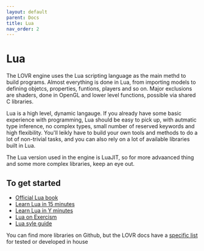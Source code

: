 ```yaml
---
layout: default
parent: Docs
title: Lua
nav_order: 2
---
```

# Lua
The LOVR engine uses the Lua scripting language as the main methd to build programs. Almost everything is done in Lua, from importing models to defining objetcs, properties, funtions, players and so on. Major exclusions are shaders, done in OpenGL and lower level functions, possible via shared C libraries.

Lua is a high level, dynamic langauge. 
If you already have some basic experience with programming, Lua should be easy to pick up, with autmatic type inference, no complex types, small number of reserved keywords and high flexibility. 
You'll leikly have to build your own tools and methods to do a lot of non-trivial tasks, and you can also rely on a lot of available libraries built in Lua. 

The Lua version used in the engine is LuaJIT, so for more advaanced thing and some more complex libraries, keep an eye out.
## To get started
 - [Official Lua book](https://www.lua.org/pil/contents.html)
 - [Learn Lua in 15 minutes](https://tylerneylon.com/a/learn-lua/)
 - [Learn Lua in Y minutes](https://learnxinyminutes.com/docs/lua/)
 - [Lua on Exercism](https://exercism.org/docs/tracks/lua/resources)
 - [Lua syle guide](https://github.com/Olivine-Labs/lua-style-guide)

You can find more libraries on Github, but the LOVR docs have a [specific list](https://lovr.org/docs/Libraries) for tested or developed in house